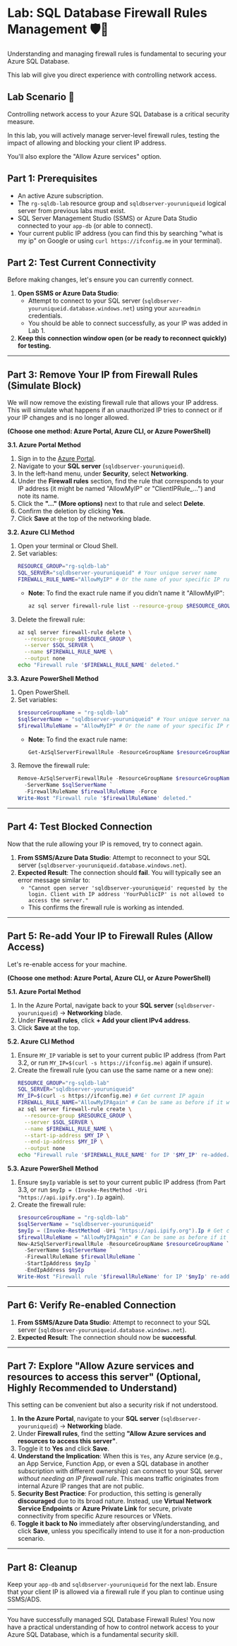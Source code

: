 # Lab: SQL Database Firewall Rules Management 🛡️🚪

Understanding and managing firewall rules is fundamental to securing your Azure SQL Database. 

This lab will give you direct experience with controlling network access.

## Lab Scenario 🧪

Controlling network access to your Azure SQL Database is a critical security measure.

In this lab, you will actively manage server-level firewall rules, testing the impact of allowing and blocking your client IP address. 

You'll also explore the "Allow Azure services" option.

## Part 1: Prerequisites

  * An active Azure subscription.
  * The `rg-sqldb-lab` resource group and `sqldbserver-youruniqueid` logical server from previous labs must exist.
  * SQL Server Management Studio (SSMS) or Azure Data Studio connected to your `app-db` (or able to connect).
  * Your current public IP address (you can find this by searching "what is my ip" on Google or using `curl https://ifconfig.me` in your terminal).

## Part 2: Test Current Connectivity

Before making changes, let's ensure you can currently connect.

1.  **Open SSMS or Azure Data Studio**:
      * Attempt to connect to your SQL server (`sqldbserver-youruniqueid.database.windows.net`) using your `azureadmin` credentials.
      * You should be able to connect successfully, as your IP was added in Lab 1.
2.  **Keep this connection window open (or be ready to reconnect quickly) for testing.**

-----

## Part 3: Remove Your IP from Firewall Rules (Simulate Block)

We will now remove the existing firewall rule that allows your IP address. This will simulate what happens if an unauthorized IP tries to connect or if your IP changes and is no longer allowed.

**(Choose one method: Azure Portal, Azure CLI, or Azure PowerShell)**

**3.1. Azure Portal Method**

1.  Sign in to the [Azure Portal](https://portal.azure.com/).
2.  Navigate to your **SQL server** (`sqldbserver-youruniqueid`).
3.  In the left-hand menu, under **Security**, select **Networking**.
4.  Under the **Firewall rules** section, find the rule that corresponds to your IP address (it might be named "AllowMyIP" or "ClientIPRule\_...") and note its name.
5.  Click the **"..." (More options)** next to that rule and select **Delete**.
6.  Confirm the deletion by clicking **Yes**.
7.  Click **Save** at the top of the networking blade.

**3.2. Azure CLI Method**

1.  Open your terminal or Cloud Shell.
2.  Set variables:
    ```bash
    RESOURCE_GROUP="rg-sqldb-lab"
    SQL_SERVER="sqldbserver-youruniqueid" # Your unique server name
    FIREWALL_RULE_NAME="AllowMyIP" # Or the name of your specific IP rule (e.g., ClientIPRule_YYYY-MM-DD)
    ```
      * **Note**: To find the exact rule name if you didn't name it "AllowMyIP":
        ```bash
        az sql server firewall-rule list --resource-group $RESOURCE_GROUP --server $SQL_SERVER --query "[].name" -o tsv
        ```
3.  Delete the firewall rule:
    ```bash
    az sql server firewall-rule delete \
      --resource-group $RESOURCE_GROUP \
      --server $SQL_SERVER \
      --name $FIREWALL_RULE_NAME \
      --output none
    echo "Firewall rule '$FIREWALL_RULE_NAME' deleted."
    ```

**3.3. Azure PowerShell Method**

1.  Open PowerShell.
2.  Set variables:
    ```powershell
    $resourceGroupName = "rg-sqldb-lab"
    $sqlServerName = "sqldbserver-youruniqueid" # Your unique server name
    $firewallRuleName = "AllowMyIP" # Or the name of your specific IP rule
    ```
      * **Note**: To find the exact rule name:
        ```powershell
        Get-AzSqlServerFirewallRule -ResourceGroupName $resourceGroupName -ServerName $sqlServerName | Select-Object Name
        ```
3.  Remove the firewall rule:
    ```powershell
    Remove-AzSqlServerFirewallRule -ResourceGroupName $resourceGroupName `
      -ServerName $sqlServerName `
      -FirewallRuleName $firewallRuleName -Force
    Write-Host "Firewall rule '$firewallRuleName' deleted."
    ```

-----

## Part 4: Test Blocked Connection

Now that the rule allowing your IP is removed, try to connect again.

1.  **From SSMS/Azure Data Studio**: Attempt to reconnect to your SQL server (`sqldbserver-youruniqueid.database.windows.net`).
2.  **Expected Result**: The connection should **fail**. You will typically see an error message similar to:
      * `"Cannot open server 'sqldbserver-youruniqueid' requested by the login. Client with IP address 'YourPublicIP' is not allowed to access the server."`
      * This confirms the firewall rule is working as intended.

-----

## Part 5: Re-add Your IP to Firewall Rules (Allow Access)

Let's re-enable access for your machine.

**(Choose one method: Azure Portal, Azure CLI, or Azure PowerShell)**

**5.1. Azure Portal Method**

1.  In the Azure Portal, navigate back to your **SQL server** (`sqldbserver-youruniqueid`) -\> **Networking** blade.
2.  Under **Firewall rules**, click **+ Add your client IPv4 address**.
3.  Click **Save** at the top.

**5.2. Azure CLI Method**

1.  Ensure `MY_IP` variable is set to your current public IP address (from Part 3.2, or run `MY_IP=$(curl -s https://ifconfig.me)` again if unsure).
2.  Create the firewall rule (you can use the same name or a new one):
    ```bash
    RESOURCE_GROUP="rg-sqldb-lab"
    SQL_SERVER="sqldbserver-youruniqueid"
    MY_IP=$(curl -s https://ifconfig.me) # Get current IP again
    FIREWALL_RULE_NAME="AllowMyIPAgain" # Can be same as before if it was deleted
    az sql server firewall-rule create \
      --resource-group $RESOURCE_GROUP \
      --server $SQL_SERVER \
      --name $FIREWALL_RULE_NAME \
      --start-ip-address $MY_IP \
      --end-ip-address $MY_IP \
      --output none
    echo "Firewall rule '$FIREWALL_RULE_NAME' for IP '$MY_IP' re-added."
    ```

**5.3. Azure PowerShell Method**

1.  Ensure `$myIp` variable is set to your current public IP address (from Part 3.3, or run `$myIp = (Invoke-RestMethod -Uri "https://api.ipify.org").Ip` again).
2.  Create the firewall rule:
    ```powershell
    $resourceGroupName = "rg-sqldb-lab"
    $sqlServerName = "sqldbserver-youruniqueid"
    $myIp = (Invoke-RestMethod -Uri "https://api.ipify.org").Ip # Get current IP again
    $firewallRuleName = "AllowMyIPAgain" # Can be same as before if it was deleted
    New-AzSqlServerFirewallRule -ResourceGroupName $resourceGroupName `
      -ServerName $sqlServerName `
      -FirewallRuleName $firewallRuleName `
      -StartIpAddress $myIp `
      -EndIpAddress $myIp
    Write-Host "Firewall rule '$firewallRuleName' for IP '$myIp' re-added."
    ```

-----

## Part 6: Verify Re-enabled Connection

1.  **From SSMS/Azure Data Studio**: Attempt to reconnect to your SQL server (`sqldbserver-youruniqueid.database.windows.net`).
2.  **Expected Result**: The connection should now be **successful**.

-----

## Part 7: Explore "Allow Azure services and resources to access this server" (Optional, Highly Recommended to Understand)

This setting can be convenient but also a security risk if not understood.

1.  **In the Azure Portal**, navigate to your **SQL server** (`sqldbserver-youruniqueid`) -\> **Networking** blade.
2.  Under **Firewall rules**, find the setting **"Allow Azure services and resources to access this server"**.
3.  Toggle it to **Yes** and click **Save**.
4.  **Understand the Implication**: When this is `Yes`, any Azure service (e.g., an App Service, Function App, or even a SQL database in another subscription with different ownership) can connect to your SQL server *without needing an IP firewall rule*. This means traffic originates from internal Azure IP ranges that are not public.
5.  **Security Best Practice**: For production, this setting is generally **discouraged** due to its broad nature. Instead, use **Virtual Network Service Endpoints** or **Azure Private Link** for secure, private connectivity from specific Azure resources or VNets.
6.  **Toggle it back to No** immediately after observing/understanding, and click **Save**, unless you specifically intend to use it for a non-production scenario.

-----

## Part 8: Cleanup

Keep your `app-db` and `sqldbserver-youruniqueid` for the next lab. Ensure that your client IP is allowed via a firewall rule if you plan to continue using SSMS/ADS.

-----

You have successfully managed SQL Database Firewall Rules\! You now have a practical understanding of how to control network access to your Azure SQL Database, which is a fundamental security skill.